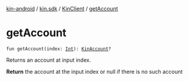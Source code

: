 [kin-android](../../index.md) / [kin.sdk](../index.md) / [KinClient](index.md) / [getAccount](./get-account.md)

# getAccount

`fun getAccount(index: `[`Int`](https://kotlinlang.org/api/latest/jvm/stdlib/kotlin/-int/index.html)`): `[`KinAccount`](../-kin-account/index.md)`?`

Returns an account at input index.

**Return**
the account at the input index or null if there is no such account

